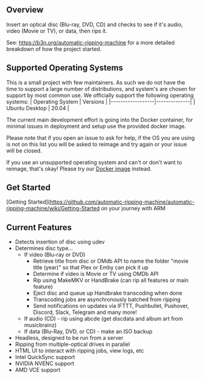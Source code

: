 ## Overview

Insert an optical disc (Blu-ray, DVD, CD) and checks to see if it's audio, video (Movie or TV), or data, then rips it.

See: https://b3n.org/automatic-ripping-machine for a more detailed breakdown of how the project started.


## Supported Operating Systems

This is a small project with few maintainers. As such we do not have the time to support a large number of distributions, and system's are chosen for support by most common use. We officially support the following operating systems:
| Operating System | Versions     |
|------------------|--------------|
| Ubuntu Desktop   | 20.04 |

The current main development effort is going into the Docker container, for minimal issues in deployment and setup use the provided docker image.

Please note that if you open an issue to ask for help, if the OS you are using is not on this list you will be asked to reimage and try again or your issue will be closed.

If you use an unsupported operating system and can't or don't want to reimage, that's okay! Please try our [Docker image](https://github.com/automatic-ripping-machine/automatic-ripping-machine/wiki/docker) instead.


## Get Started
[Getting Started](https://github.com/automatic-ripping-machine/automatic-ripping-machine/wiki/Getting-Started on your journey with ARM

## Current Features

- Detects insertion of disc using udev
- Determines disc type...
  - If video (Blu-ray or DVD)
    - Retrieve title from disc or OMdb API to name the folder "movie title (year)" so that Plex or Emby can pick it up
    - Determine if video is Movie or TV using OMDb API
    - Rip using MakeMKV or HandBrake (can rip all features or main feature)
    - Eject disc and queue up Handbrake transcoding when done
    - Transcoding jobs are asynchronously batched from ripping
    - Send notifications on updates via IFTTT, Pushbullet, Pushover, Discord, Slack, Telegram and many more!
  - If audio (CD) - rip using abcde  (get discdata and album art from musicbrainz)
  - If data (Blu-Ray, DVD, or CD) - make an ISO backup
- Headless, designed to be run from a server
- Ripping from multiple-optical drives in parallel
- HTML UI to interact with ripping jobs, view logs, etc
- Intel QuickSync support
- NVIDIA NVENC support
- AMD VCE support
